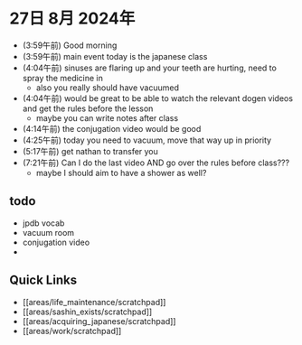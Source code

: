 # 27日 8月 2024年
- (3:59午前) Good morning
- (3:59午前) main event today is the japanese class
- (4:04午前) sinuses are flaring up and your teeth are hurting, need to spray the medicine in
  - also you really should have vacuumed
- (4:04午前) would be great to be able to watch the relevant dogen videos and get the rules before the lesson
  - maybe you can write notes after class
- (4:14午前) the conjugation video would be good
- (4:25午前) today you need to vacuum, move that way up in priority
- (5:17午前) get nathan to transfer you
- (7:21午前) Can I do the last video AND go over the rules before class???
  - maybe I should aim to have a shower as well?


## todo
- jpdb vocab
- vacuum room
- conjugation video
- 







 



## Quick Links
- [[areas/life_maintenance/scratchpad]]
- [[areas/sashin_exists/scratchpad]]
- [[areas/acquiring_japanese/scratchpad]]
- [[areas/work/scratchpad]]
